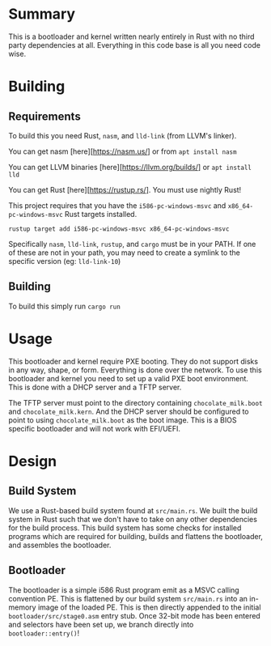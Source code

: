 # Summary

This is a bootloader and kernel written nearly entirely in Rust with no third
party dependencies at all. Everything in this code base is all you need code
wise.

# Building

## Requirements

To build this you need Rust, `nasm`, and `lld-link` (from LLVM's linker).

You can get nasm [here][https://nasm.us/] or from `apt install nasm`

You can get LLVM binaries [here][https://llvm.org/builds/] or `apt install lld`

You can get Rust [here][https://rustup.rs/]. You must use nightly Rust!

This project requires that you have the `i586-pc-windows-msvc` and
`x86_64-pc-windows-msvc` Rust targets installed.

`rustup target add i586-pc-windows-msvc x86_64-pc-windows-msvc`

Specifically `nasm`, `lld-link`, `rustup`, and `cargo` must be in your PATH. If
one of these are not in your path, you may need to create a symlink to the
specific version (eg: `lld-link-10`)

## Building

To build this simply run `cargo run`

# Usage

This bootloader and kernel require PXE booting. They do not support disks in
any way, shape, or form. Everything is done over the network. To use this
bootloader and kernel you need to set up a valid PXE boot environment. This is
done with a DHCP server and a TFTP server.

The TFTP server must point to the directory containing `chocolate_milk.boot`
and `chocolate_milk.kern`. And the DHCP server should be configured to point
to using `chocolate_milk.boot` as the boot image. This is a BIOS specific
bootloader and will not work with EFI/UEFI.

# Design

## Build System

We use a Rust-based build system found at `src/main.rs`. We built the build
system in Rust such that we don't have to take on any other dependencies for
the build process. This build system has some checks for installed programs
which are required for building, builds and flattens the bootloader, and
assembles the bootloader.

## Bootloader

The bootloader is a simple i586 Rust program emit as a MSVC calling convention
PE. This is flattened by our build system `src/main.rs` into an
in-memory image of the loaded PE. This is then directly appended to the initial
`bootloader/src/stage0.asm` entry stub. Once 32-bit mode has been entered and
selectors have been set up, we branch directly into `bootloader::entry()`!

